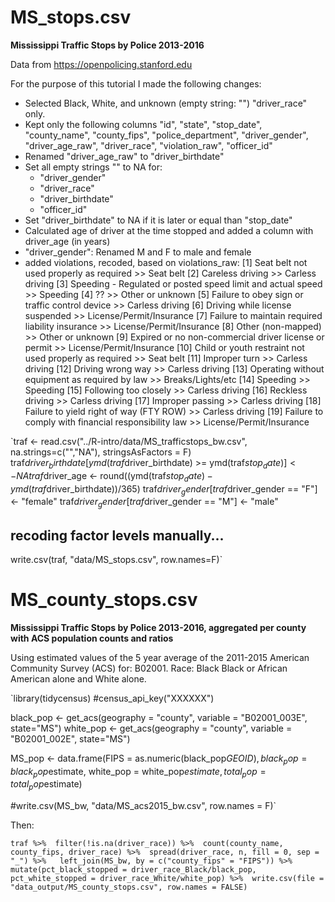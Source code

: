 # MS_stops.csv

**Mississippi Traffic Stops by Police 2013-2016**

Data from https://openpolicing.stanford.edu

For the purpose of this tutorial I made the following changes:

- Selected Black, White, and unknown (empty string: "") "driver_race" only.
- Kept only the following columns "id", "state", "stop_date", "county_name", "county_fips", "police_department", "driver_gender", "driver_age_raw", "driver_race",  "violation_raw", "officer_id"
- Renamed "driver_age_raw" to "driver_birthdate"
- Set all empty strings "" to NA for:
    - "driver_gender"
    - "driver_race"
    - "driver_birthdate"
    - "officer_id"
- Set "driver_birthdate" to NA if it is later or equal than "stop_date"
- Calculated age of driver at the time stopped and added a column with driver_age (in years)
- "driver_gender": Renamed M and F to male and female
- added violations, recoded, based on violations_raw:
[1] Seat belt not used properly as required >> Seat belt
[2] Careless driving >> Carless driving
[3] Speeding - Regulated or posted speed limit and actual speed >> Speeding
[4] ?? >> Other or unknown
[5] Failure to obey sign or traffic control device >> Carless driving
[6] Driving while license suspended  >> License/Permit/Insurance
[7] Failure to maintain required liability insurance >> License/Permit/Insurance
[8] Other (non-mapped) >> Other or unknown
[9] Expired or no non-commercial driver license or permit >> License/Permit/Insurance
[10] Child or youth restraint not used properly as required >> Seat belt
[11] Improper turn >> Carless driving
[12] Driving wrong way >> Carless driving
[13] Operating without equipment as required by law >>  Breaks/Lights/etc
[14] Speeding  >> Speeding
[15] Following too closely >> Carless driving
[16] Reckless driving >> Carless driving
[17] Improper passing >> Carless driving
[18] Failure to yield right of way (FTY ROW) >> Carless driving
[19] Failure to comply with financial responsibility law >> License/Permit/Insurance

`traf <- read.csv("../R-intro/data/MS_trafficstops_bw.csv", na.strings=c("","NA"), stringsAsFactors = F)
traf$driver_birthdate[ymd(traf$driver_birthdate) >= ymd(traf$stop_date)] <- NA
traf$driver_age <- round((ymd(traf$stop_date) - ymd(traf$driver_birthdate))/365)
traf$driver_gender[traf$driver_gender == "F"] <- "female"
traf$driver_gender[traf$driver_gender == "M"] <- "male"

## recoding factor levels manually...

write.csv(traf, "data/MS_stops.csv", row.names=F)`

# MS_county_stops.csv

**Mississippi Traffic Stops by Police 2013-2016, aggregated per county with ACS population counts and ratios**

Using estimated values of the 5 year average of the 2011-2015 American Community Survey (ACS) for: B02001. Race: Black Black or African American alone and White alone.

`library(tidycensus)
#census_api_key("XXXXXX")

black_pop <- get_acs(geography = "county", variable = "B02001_003E", state="MS")
white_pop <- get_acs(geography = "county", variable = "B02001_002E", state="MS")

MS_pop <- data.frame(FIPS = as.numeric(black_pop$GEOID), black_pop = black_pop$estimate, white_pop = white_pop$estimate, total_pop = total_pop$estimate)

#write.csv(MS_bw, "data/MS_acs2015_bw.csv", row.names = F)`

Then:

`traf %>% 
  filter(!is.na(driver_race)) %>% 
  count(county_name, county_fips, driver_race) %>% 
  spread(driver_race, n, fill = 0, sep = "_") %>%  
  left_join(MS_bw, by = c("county_fips" = "FIPS")) %>% 
  mutate(pct_black_stopped = driver_race_Black/black_pop,
         pct_white_stopped = driver_race_White/white_pop) %>% 
  write.csv(file = "data_output/MS_county_stops.csv", row.names = FALSE)`
